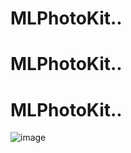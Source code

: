 # MLPhotoKit..
# MLPhotoKit..
# MLPhotoKit..
![image](https://github.com/zhanglizhong1002/MLPhotoKit../blob/master/GIF/MLPhotoKit__Gif.gif)
